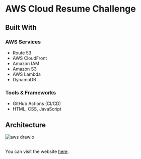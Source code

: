 ﻿# AWS Cloud Resume Challenge

## Built With

### AWS Services

- Route 53
- AWS CloudFront
- Amazon IAM
- Amazon S3
- AWS Lambda
- DynamoDB

### Tools & Frameworks

- GitHub Actions (CI/CD)
- HTML, CSS, JavaScript

## Architecture
![aws drawio](https://github.com/myldrm99/aws-cloud-resume-challenge/assets/48071090/ead72b4d-157e-41af-87e3-3b3f1a1fb0c3)



##
You can visit the website [here](https://muhammed-yildirim.com/).

